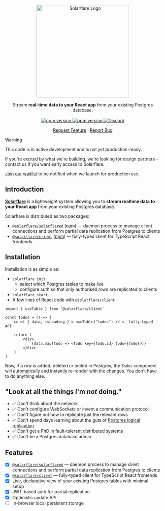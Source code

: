 <p align="center">
  <a href="https://solarflarehq.com">
    <picture>
      <source media="(prefers-color-scheme: dark)" srcset="https://raw.githubusercontent.com/solarflare-dev/solarflare/main/packages/common/assets/images/solarflare_logotext_dark.png">
      <source media="(prefers-color-scheme: light)" srcset="https://raw.githubusercontent.com/solarflare-dev/solarflare/main/packages/common/assets/images/solarflare_logotext_light.png">
      <img alt="Solarflare Logo" width="300" src="https://raw.githubusercontent.com/solarflare-dev/solarflare/main/packages/common/assets/images/solarflare_logotext_light.png">
    </picture>

  </a>

  <p align="center">
    Stream <strong>real-time data to your React app</strong> from your existing Postgres database.
    <br />
    <br />
    <a href="https://www.npmjs.com/package/@solarflare/client">
        <img alt="npm version" src="https://img.shields.io/npm/v/@solarflare/solarflared.svg?style=flat&color=blue&label=solarflared" />
    </a>
    <a href="https://www.npmjs.com/package/@solarflare/client">
        <img alt="npm version" src="https://img.shields.io/npm/v/@solarflare/client.svg?style=flat&color=blue&label=client" />
    </a>
    <a href="https://discord.gg/aEYYq3na">
        <img alt="Discord" src="https://img.shields.io/discord/1263999921871126528?style=flat&color=blue&logo=discord&label=discord" />
    </a>
    <br />
    <p align="center">
    <a alt="Request Feature" href="https://discord.com/channels/1263999921871126528/1263999921871126531">Request Feature</a>
    &middot;
    <a alt="Report Bug" href="https://discord.com/channels/1263999921871126528/1264281148322877450">Report Bug</a>
    </p>
  </p>
</p>

> [!WARNING]
> This code is in active development and is not yet production-ready.
>
> If you're excited by what we're building, we're looking for design partners - contact us if you want early access to Solarflare.
>
> [Join our waitlist](https://solarflarehq.com) to be notified when we launch for production use.

## Introduction

**[Solarflare](https://solarflarehq.com)** is a lightweight system allowing you to **stream realtime data to your React app** from your existing Postgres database.

Solarflare is distributed as two packages:

- [`@solarflare/solarflared`](https://github.com/solarflare-dev/solarflare/tree/main/apps/solarflared) ([npm](https://www.npmjs.com/package/@solarflare/solarflared)) &mdash; daemon process to manage client connections and perform partial data replication from Postgres to clients
- [`@solarflare/client`](https://github.com/solarflare-dev/solarflare/tree/main/packages/client) ([npm](https://www.npmjs.com/package/@solarflare/client)) &mdash; fully-typed client for TypeScript React frontends.

## Installation

Installation is as simple as:

- `solarflare init`
  - select which Postgres tables to make live
  - configure auth so that only authorised rows are replicated to clients
- `solarflare start`
- A few lines of React code with `@solarflare/client`

```tsx
import { useTable } from '@solarflare/client'

const Todos = () => {
    const { data, isLoading } = useTable("todos") // <- fully-typed API

    return (
        <div>
            {data.map(todo => <Todo key={todo.id} todo={todo}>)}
        </div>
    )
}
```

Now, if a row is added, deleted or edited in Postgres, the `Todos` component will automatically and instantly re-render with the changes. You don't have to do anything else.

## "Look at all the things I'm _not_ doing."

- ✅ Don't think about the network
- ✅ Don't configure WebSockets or invent a communication protocol
- ✅ Don't figure out how to replicate just the relevant rows
- ✅ Don't spend days learning about the guts of [Postgres logical replication](https://www.postgresql.org/docs/current/logical-replication.html)
- ✅ Don't get a PhD in fault-tolerant distributed systems
- ✅ Don't be a Postgres database admin

## Features

- [x] [`@solarflare/solarflared`](https://github.com/solarflare-dev/solarflare/tree/main/apps/solarflared) &mdash; daemon process to manage client connections and perform partial data replication from Postgres to clients
- [x] [`@solarflare/client`](https://github.com/solarflare-dev/solarflare/tree/main/packages/client) &mdash; fully-typed client for TypeScript React frontends
- [x] Live, declarative view of your existing Postgres tables with minimal setup
- [x] JWT-based auth for partial replication
- [x] Optimistic update API
- [ ] In-browser local persistent storage
